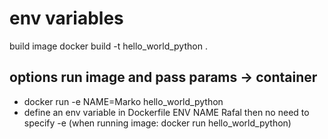 # env variables 
build image 
docker build -t hello_world_python .

## options run image and pass params -> container
* docker run -e NAME=Marko hello_world_python
* define an env variable in Dockerfile ENV NAME Rafal then no need to specify -e (when running image: docker run hello_world_python)

